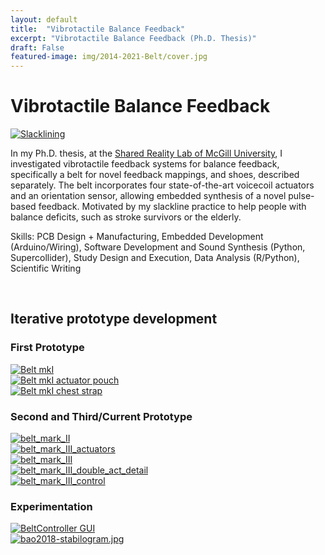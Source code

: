 ```yaml
---
layout: default
title:  "Vibrotactile Balance Feedback"
excerpt: "Vibrotactile Balance Feedback (Ph.D. Thesis)"
draft: False
featured-image: img/2014-2021-Belt/cover.jpg
---
```


<h1>Vibrotactile Balance Feedback</h1>
<span class="image left"><a class="gallery" href="img/2014-2021-Belt/slacksnow.jpg"><img src="img/2014-2021-Belt/slacksnow.jpg" alt="Slacklining" /></a></span>

In my Ph.D. thesis, at the <a target="_blank" href="https://srl.mcgill.ca">Shared Reality Lab of McGill University</a>, I investigated vibrotactile feedback systems for balance feedback, specifically a belt for novel feedback mappings, and shoes, described separately. 
The belt incorporates four state-of-the-art voicecoil actuators and an orientation sensor, allowing embedded synthesis of a novel pulse-based feedback.
Motivated by my slackline practice to help people with balance deficits, such as stroke survivors or the elderly.

Skills: PCB Design + Manufacturing, Embedded Development (Arduino/Wiring), Software Development and Sound Synthesis (Python, Supercollider), Study Design and Execution, Data Analysis (R/Python), Scientific Writing

<br/>

<h2>Iterative prototype development</h2>
<h3>First Prototype</h3>
<div class="box alt">
	<div class="row uniform">
		<div class="4u"><span class="image fit"><a class="gallery" href="img/2014-2021-Belt/belt-small.jpg"><img src="img/2014-2021-Belt/belt-small.jpg" alt="Belt mkI" /></a></span></div>
		<div class="4u"><span class="image fit"><a class="gallery" href="img/2014-2021-Belt/actuator_pouch.jpg"><img src="img/2014-2021-Belt/actuator_pouch.jpg" alt="Belt mkI actuator pouch" /></a></span></div>
		<div class="4u$"><span class="image fit"><a class="gallery" href="img/2014-2021-Belt/cheststrap-small.jpg"><img src="img/2014-2021-Belt/cheststrap-small.jpg" alt="Belt mkI chest strap" /></a> </span></div>
	</div>
</div>

<h3>Second and Third/Current Prototype</h3>
<div class="box alt">
	<div class="row uniform">
		<div class="12$"><span class="image fit"><a class="gallery" href="img/2014-2021-Belt/belt_mark_II.jpg"><img src="img/2014-2021-Belt/belt_mark_II.jpg" alt="belt_mark_II" /></a></span></div>
		<div class="12$"><span class="image fit"><a class="gallery" href="img/2014-2021-Belt/belt_mark_III_actuators.jpg "><img src="img/2014-2021-Belt/belt_mark_III_actuators.jpg " alt="belt_mark_III_actuators" /></a></span></div>
	</div>
</div>


<div class="box alt">
	<div class="row uniform">
		<div class="5u"><span class="image fit"><a class="gallery" href="img/2014-2021-Belt/belt_mark_III.jpg"><img src="img/2014-2021-Belt/belt_mark_III.jpg" alt="belt_mark_III" /></a></span></div>
		<div class="5u"><span class="image fit"><a class="gallery" href="img/2014-2021-Belt/belt_mark_III_double_act_detail"><img src="img/2014-2021-Belt/belt_mark_III_double_act_detail.jpg" alt="belt_mark_III_double_act_detail" /></a></span></div>
		<div class="2u$"><span class="image fit"><a class="gallery" href="img/2014-2021-Belt/belt_mark_III_control.jpg"><img src="img/2014-2021-Belt/belt_mark_III_control.jpg" alt="belt_mark_III_control" /></a></span></div>
	</div>
</div>

<h3>Experimentation</h3>
<div class="box alt">
	<div class="row uniform">
		<div class="6u"><span class="image fit"><a class="gallery" href="img/2014-2021-Belt/BeltController.png"><img src="img/2014-2021-Belt/BeltController.png" alt="BeltController GUI" /></a></span></div>
		<div class="6u$"><span class="image fit"><a class="gallery" href="img/2014-2021-Belt/bao2018-stabilogram.jpg"><img src="img/2014-2021-Belt/bao2018-stabilogram.jpg" alt="bao2018-stabilogram.jpg" /></a></span></div>
	</div>
</div>


<!--
<div class="box alt">
	<div class="row uniform">
		<div class="5u"><span class="image fit"><a class="gallery" href="img/2014-2021-Belt/"><img src="img/2014-2021-Belt/" alt="" /></a></span></div>
	</div>
</div>
-->



<!--Published as: <a href="https://ieeexplore.ieee.org/abstract/document/8357172/">Anlauff, J., Kim, T., & Cooperstock, J. R. (2018, March). Feel-a-bump: Haptic feedback for foot-based angular menu selection. In 2018 IEEE Haptics Symposium (HAPTICS) (pp. 175-179). IEEE.</a>-->
